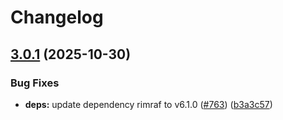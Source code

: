 # Changelog

## [3.0.1](https://github.com/johngeorgewright/plugola/compare/query-params-v3.0.0...query-params-v3.0.1) (2025-10-30)


### Bug Fixes

* **deps:** update dependency rimraf to v6.1.0 ([#763](https://github.com/johngeorgewright/plugola/issues/763)) ([b3a3c57](https://github.com/johngeorgewright/plugola/commit/b3a3c57ad0a0addbbe9e86a6eadb3433fd81dfa7))
